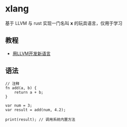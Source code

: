# xlang

基于 LLVM 与 rust 实现一门名叫 **x** 的玩具语言，仅用于学习

## 教程

- [用LLVM开发新语言](https://llvm-tutorial-cn.readthedocs.io/en/latest/index.html)

## 语法

```
// 注释
fn add(a, b) {
    return a + b;
}

var num = 3;
var result = add(num, 4.2);

print(result); // 调用系统内置方法
```